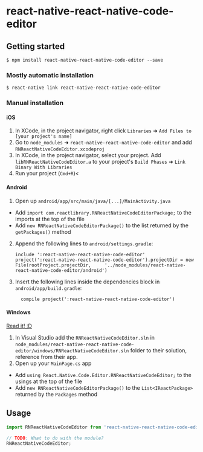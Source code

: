 
# react-native-react-native-code-editor

## Getting started

`$ npm install react-native-react-native-code-editor --save`

### Mostly automatic installation

`$ react-native link react-native-react-native-code-editor`

### Manual installation


#### iOS

1. In XCode, in the project navigator, right click `Libraries` ➜ `Add Files to [your project's name]`
2. Go to `node_modules` ➜ `react-native-react-native-code-editor` and add `RNReactNativeCodeEditor.xcodeproj`
3. In XCode, in the project navigator, select your project. Add `libRNReactNativeCodeEditor.a` to your project's `Build Phases` ➜ `Link Binary With Libraries`
4. Run your project (`Cmd+R`)<

#### Android

1. Open up `android/app/src/main/java/[...]/MainActivity.java`
  - Add `import com.reactlibrary.RNReactNativeCodeEditorPackage;` to the imports at the top of the file
  - Add `new RNReactNativeCodeEditorPackage()` to the list returned by the `getPackages()` method
2. Append the following lines to `android/settings.gradle`:
  	```
  	include ':react-native-react-native-code-editor'
  	project(':react-native-react-native-code-editor').projectDir = new File(rootProject.projectDir, 	'../node_modules/react-native-react-native-code-editor/android')
  	```
3. Insert the following lines inside the dependencies block in `android/app/build.gradle`:
  	```
      compile project(':react-native-react-native-code-editor')
  	```

#### Windows
[Read it! :D](https://github.com/ReactWindows/react-native)

1. In Visual Studio add the `RNReactNativeCodeEditor.sln` in `node_modules/react-native-react-native-code-editor/windows/RNReactNativeCodeEditor.sln` folder to their solution, reference from their app.
2. Open up your `MainPage.cs` app
  - Add `using React.Native.Code.Editor.RNReactNativeCodeEditor;` to the usings at the top of the file
  - Add `new RNReactNativeCodeEditorPackage()` to the `List<IReactPackage>` returned by the `Packages` method


## Usage
```javascript
import RNReactNativeCodeEditor from 'react-native-react-native-code-editor';

// TODO: What to do with the module?
RNReactNativeCodeEditor;
```
  